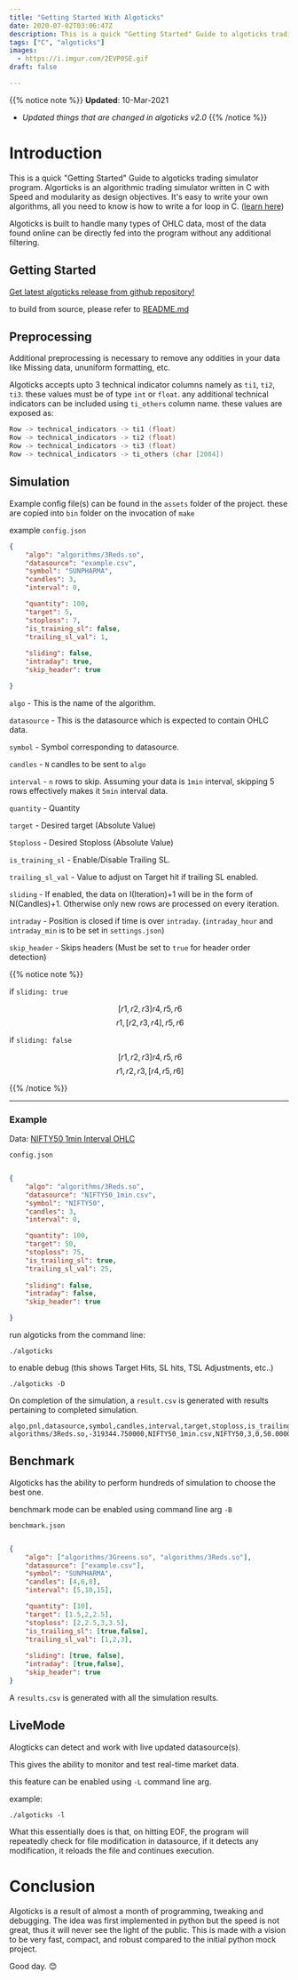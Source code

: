 ```yaml
---
title: "Getting Started With Algoticks"
date: 2020-07-02T03:06:47Z
description: This is a quick "Getting Started" Guide to algoticks trading simulator.
tags: ["C", "algoticks"]
images:
  - https://i.imgur.com/2EVP0SE.gif
draft: false

---
```


{{% notice note %}}
**Updated**: 10-Mar-2021
- *Updated things that are changed in algoticks v2.0*
{{% /notice %}}

# Introduction

This is a quick "Getting Started" Guide to algoticks trading simulator program. Algorticks is an algorithmic trading simulator written in C with Speed and modularity as design objectives. It's easy to write your own algorithms, all you need to know is how to write a for loop in C. ([learn here](https://www.tutorialspoint.com/cprogramming/c_for_loop.htm))

Algoticks is built to handle many types of OHLC data, most of the data found online can be directly fed into the program without any additional filtering.


## Getting Started

[Get latest algoticks release from github repository!](https://github.com/jkotra/algoticks/releases/)

to build from source, please refer to [README.md](https://github.com/jkotra/algoticks/blob/master/README.md)

## Preprocessing

Additional preprocessing is necessary to remove any oddities in your data like Missing data, ununiform formatting, etc.

Algoticks accepts upto 3 technical indicator columns namely as `ti1`, `ti2`, `ti3`. these values must be of type `int` or `float`. any additional technical indicators can be included using `ti_others` column name. these values are exposed as:

```c
Row -> technical_indicators -> ti1 (float)
Row -> technical_indicators -> ti2 (float)
Row -> technical_indicators -> ti3 (float)
Row -> technical_indicators -> ti_others (char [2084])
```

## Simulation

Example config file(s) can be found in the `assets` folder of the project. these are copied into `bin` folder on the invocation of `make`

example `config.json`

```json
{
    "algo": "algorithms/3Reds.so",
    "datasource": "example.csv",
    "symbol": "SUNPHARMA",
    "candles": 3,
    "interval": 0,

    "quantity": 100,
    "target": 5,
    "stoploss": 7,
    "is_training_sl": false,
    "trailing_sl_val": 1,
    
    "sliding": false,
    "intraday": true,
    "skip_header": true

}
```

`algo` - This is the name of the algorithm.

`datasource` - This is the datasource which is expected to contain OHLC data.

`symbol` - Symbol corresponding to datasource.

`candles` - `N` candles to be sent to `algo`

`interval` - `n` rows to skip. Assuming your data is `1min` interval, skipping 5 rows effectively makes it `5min` interval data.

`quantity` - Quantity

`target` - Desired target (Absolute Value)

`Stoploss` - Desired Stoploss (Absolute Value)

`is_training_sl` - Enable/Disable Trailing SL.

`trailing_sl_val` - Value to adjust on Target hit if trailing SL enabled.

`sliding` - If enabled, the data on I(Iteration)+1 will be in the form of N(Candles)+1. Otherwise only new rows are processed on every iteration.

`intraday` - Position is closed if time is over `intraday`. (`intraday_hour` and `intraday_min` is to be set in `settings.json`)

`skip_header` - Skips headers (Must be set to `true` for header order detection)


{{% notice note %}}

if `sliding: true`

$$\ [r1, r2, r3]r4,r5,r6 $$
$$\ r1, [r2, r3,r4],r5,r6 $$

if `sliding: false`

$$\ [r1, r2, r3]r4,r5,r6 $$
$$\ r1, r2, r3,[r4,r5,r6] $$

{{% /notice %}}

---

### Example

Data: [NIFTY50 1min Interval OHLC](https://drive.google.com/file/d/19sH22KV4X_reuf7wg2AWLXqVLSfqVs0K/view?usp=sharing)

`config.json`

```json

{
    "algo": "algorithms/3Reds.so",
    "datasource": "NIFTY50_1min.csv",
    "symbol": "NIFTY50",
    "candles": 3,
    "interval": 0,

    "quantity": 100,
    "target": 50,
    "stoploss": 75,
    "is_trailing_sl": true,
    "trailing_sl_val": 25,
    
    "sliding": false,
    "intraday": false,
    "skip_header": true

}

```

run algoticks from the command line:
```
./algoticks
```

to enable debug (this shows Target Hits, SL hits, TSL Adjustments, etc..)

```
./algoticks -D
```

On completion of the simulation, a `result.csv` is generated with results pertaining to completed simulation.

```csv
algo,pnl,datasource,symbol,candles,interval,target,stoploss,is_trailing_sl,trailing_sl_val,quantity,sliding,intraday,buy_signals,sell_signals,neutral_signals,trgt_hits,sl_hits,b_trgt_hits,s_trgt_hits,b_sl_hits,s_sl_hits,peak,bottom
algorithms/3Reds.so,-319344.750000,NIFTY50_1min.csv,NIFTY50,3,0,50.000000,75.000000,1,25.000000,100,0,0,0,380,1119,89,253,0,89,0,253,127930.085938,-346939.656250
```

## Benchmark

Algoticks has the ability to perform hundreds of simulation to choose the best one.

benchmark mode can be enabled using command line arg `-B`

`benchmark.json`


```json

{
    "algo": ["algorithms/3Greens.so", "algorithms/3Reds.so"],
    "datasource": ["example.csv"],
    "symbol": "SUNPHARMA",
    "candles": [4,6,8],
    "interval": [5,10,15],

    "quantity": [10],
    "target": [1.5,2,2.5],
    "stoploss": [2,2.5,3,3.5],
    "is_trailing_sl": [true,false],
    "trailing_sl_val": [1,2,3],
    
    "sliding": [true, false],
    "intraday": [true,false],
    "skip_header": true
}

```

A `results.csv` is generated with all the simulation results.


## LiveMode


Alogticks can detect and work with live updated datasource(s).

This gives the ability to monitor and test real-time market data.

this feature can be enabled using `-L` command line arg.

example:

`./algoticks -l`

What this essentially does is that, on hitting EOF, the program will repeatedly check for file modification in datasource, if it detects any modification, it reloads the file and continues execution.


# Conclusion

Algoticks is a result of almost a month of programming, tweaking and debugging. The idea was first implemented in python but the speed is not great, thus it will never see the light of the public. This is made with a vision to be very fast, compact, and robust compared to the initial python mock project.

Good day. :blush:
